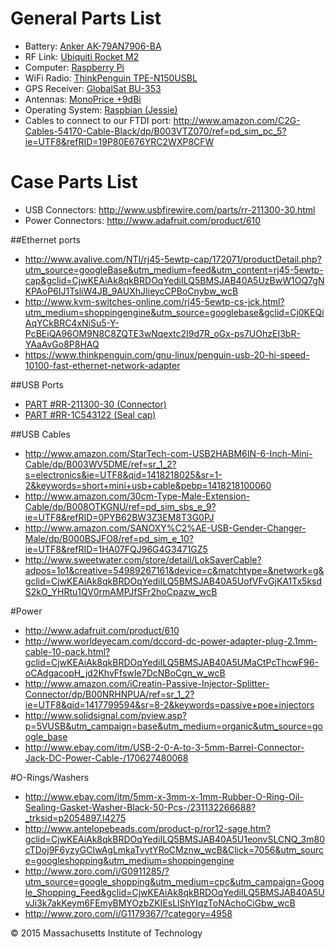 # General Parts List
* Battery: [Anker AK-79AN7906-BA](http://www.ianker.com/product/79AN7906-BA)
* RF Link: [Ubiquiti Rocket M2](https://www.ubnt.com/airmax/rocketm/)
* Computer: [Raspberry Pi](https://www.raspberrypi.org/)
* WiFi Radio: [ThinkPenguin TPE-N150USBL](https://www.thinkpenguin.com/gnu-linux/penguin-wireless-n-usb-adapter-w-external-antenna-gnu-linux-tpe-n150usbl)
* GPS Receiver: [GlobalSat BU-353](http://www.amazon.com/GlobalSat-BU-353-Receiver-Discontinued-Manufacturer/dp/B000PKX2KA)
* Antennas: [MonoPrice +9dBi](http://www.amazon.com/dp/B007VE32F8/)
* Operating System: [Raspbian (Jessie)](https://www.raspberrypi.org/downloads/raspbian/)
* Cables to connect to our FTDI port: http://www.amazon.com/C2G-Cables-54170-Cable-Black/dp/B003VTZ070/ref=pd_sim_pc_5?ie=UTF8&refRID=19P80E676YRC2WXP8CFW

# Case Parts List

* USB Connectors: http://www.usbfirewire.com/parts/rr-211300-30.html 
* Power Connectors: http://www.adafruit.com/product/610

##Ethernet ports
* http://www.avalive.com/NTI/rj45-5ewtp-cap/172071/productDetail.php?utm_source=googleBase&utm_medium=feed&utm_content=rj45-5ewtp-cap&gclid=CjwKEAiAk8qkBRDOqYediILQ5BMSJAB40A5UzBwW1OQ7gNKPAoP6IJ1TsliW4JB_9AUXhJIieycCPBoCnybw_wcB
* http://www.kvm-switches-online.com/rj45-5ewtp-cs-jck.html?utm_medium=shoppingengine&utm_source=googlebase&gclid=Cj0KEQiAqYCkBRC4xNiSu5-Y-PcBEiQA96OM9N8C8ZQTE3wNqextc2I9d7R_oGx-ps7UOhzEI3bR-YAaAvGo8P8HAQ
* https://www.thinkpenguin.com/gnu-linux/penguin-usb-20-hi-speed-10100-fast-ethernet-network-adapter

##USB Ports
* [PART #RR-211300-30 (Connector)](http://www.usbfirewire.com/parts/rr-211300-30.html)
* [PART #RR-1C543122 (Seal cap)](http://www.usbfirewire.com/parts/rr-211300-30.html)

##USB Cables
* http://www.amazon.com/StarTech-com-USB2HABM6IN-6-Inch-Mini-Cable/dp/B003WV5DME/ref=sr_1_2?s=electronics&ie=UTF8&qid=1418218025&sr=1-2&keywords=short+mini+usb+cable&pebp=1418218100060
* http://www.amazon.com/30cm-Type-Male-Extension-Cable/dp/B008OTKGNU/ref=pd_sim_sbs_e_9?ie=UTF8&refRID=0PYB62BW3Z3EM8T3G0PJ
* http://www.amazon.com/SANOXY%C2%AE-USB-Gender-Changer-Male/dp/B000BSJFO8/ref=pd_sim_e_10?ie=UTF8&refRID=1HA07FQJ96G4G3471GZ5
* http://www.sweetwater.com/store/detail/LokSaverCable?adpos=1o1&creative=54989267161&device=c&matchtype=&network=g&gclid=CjwKEAiAk8qkBRDOqYediILQ5BMSJAB40A5UofVFvGjKA1Tx5ksdS2kO_YHRtu1QV0rmAMPJfSFr2hoCpazw_wcB

#Power
* http://www.adafruit.com/product/610
* http://www.worldeyecam.com/dccord-dc-power-adapter-plug-2.1mm-cable-10-pack.html?gclid=CjwKEAiAk8qkBRDOqYediILQ5BMSJAB40A5UMaCtPcThcwF96-oCAdgacopH_jd2KhvFfswIe7DcNBoCgn_w_wcB
* http://www.amazon.com/iCreatin-Passive-Injector-Splitter-Connector/dp/B00NRHNPUA/ref=sr_1_2?ie=UTF8&qid=1417799594&sr=8-2&keywords=passive+poe+injectors
* http://www.solidsignal.com/pview.asp?p=5VUSB&utm_campaign=base&utm_medium=organic&utm_source=google_base
* http://www.ebay.com/itm/USB-2-0-A-to-3-5mm-Barrel-Connector-Jack-DC-Power-Cable-/170627480068

#O-Rings/Washers
* http://www.ebay.com/itm/5mm-x-3mm-x-1mm-Rubber-O-Ring-Oil-Sealing-Gasket-Washer-Black-50-Pcs-/231132266688?_trksid=p2054897.l4275
* http://www.antelopebeads.com/product-p/ror12-sage.htm?gclid=CjwKEAiAk8qkBRDOqYediILQ5BMSJAB40A5U1eonvSLCNQ_3m80cTDoj9F6yzyGCIwAgLmkaTvytYRoCMznw_wcB&Click=7056&utm_source=googleshopping&utm_medium=shoppingengine
* http://www.zoro.com/i/G0911285/?utm_source=google_shopping&utm_medium=cpc&utm_campaign=Google_Shopping_Feed&gclid=CjwKEAiAk8qkBRDOqYediILQ5BMSJAB40A5UvJi3k7akKeym6FEmyBMYOzbZKIEsLlShYIqzToNAchoCiGbw_wcB
* http://www.zoro.com/i/G1179367/?category=4958


© 2015 Massachusetts Institute of Technology
